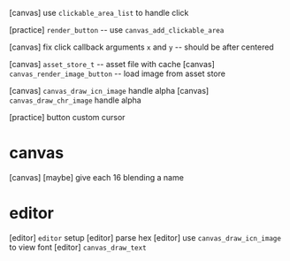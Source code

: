 [canvas] use `clickable_area_list` to handle click

[practice] `render_button` -- use `canvas_add_clickable_area`

[canvas] fix click callback arguments `x` and `y` -- should be after centered

[canvas] `asset_store_t` -- asset file with cache
[canvas] `canvas_render_image_button` -- load image from asset store

[canvas] `canvas_draw_icn_image` handle alpha
[canvas] `canvas_draw_chr_image` handle alpha

[practice] button custom cursor

# canvas

[canvas] [maybe] give each 16 blending a name

# editor

[editor] `editor` setup
[editor] parse hex
[editor] use `canvas_draw_icn_image` to view font
[editor] `canvas_draw_text`
